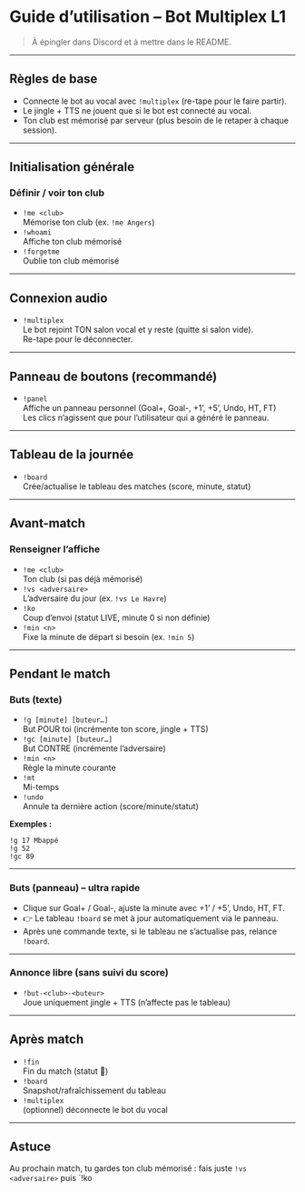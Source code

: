 # Guide d’utilisation – Bot Multiplex L1

> À épingler dans Discord et à mettre dans le README.

---

## Règles de base

- Connecte le bot au vocal avec `!multiplex` (re-tape pour le faire partir).
- Le jingle + TTS ne jouent que si le bot est connecté au vocal.
- Ton club est mémorisé par serveur (plus besoin de le retaper à chaque session).

---

## Initialisation générale

### Définir / voir ton club

- `!me <club>`  
  Mémorise ton club (ex. `!me Angers`)
- `!whoami`  
  Affiche ton club mémorisé
- `!forgetme`  
  Oublie ton club mémorisé

---

## Connexion audio

- `!multiplex`  
  Le bot rejoint TON salon vocal et y reste (quitte si salon vide).  
  Re-tape pour le déconnecter.

---

## Panneau de boutons (recommandé)

- `!panel`  
  Affiche un panneau personnel (Goal+, Goal-, +1’, +5’, Undo, HT, FT)  
  Les clics n’agissent que pour l’utilisateur qui a généré le panneau.

---

## Tableau de la journée

- `!board`  
  Crée/actualise le tableau des matches (score, minute, statut)

---

## Avant-match

### Renseigner l’affiche

- `!me <club>`  
  Ton club (si pas déjà mémorisé)
- `!vs <adversaire>`  
  L’adversaire du jour (ex. `!vs Le Havre`)
- `!ko`  
  Coup d’envoi (statut LIVE, minute 0 si non définie)
- `!min <n>`  
  Fixe la minute de départ si besoin (ex. `!min 5`)

---

## Pendant le match

### Buts (texte)

- `!g [minute] [buteur…]`  
  But POUR toi (incrémente ton score, jingle + TTS)
- `!gc [minute] [buteur…]`  
  But CONTRE (incrémente l’adversaire)
- `!min <n>`  
  Règle la minute courante
- `!mt`  
  Mi-temps
- `!undo`  
  Annule ta dernière action (score/minute/statut)

**Exemples :**
```
!g 17 Mbappé
!g 52
!gc 89
```

---

### Buts (panneau) – ultra rapide

- Clique sur Goal+ / Goal-, ajuste la minute avec +1’ / +5’, Undo, HT, FT.
- 👉 Le tableau `!board` se met à jour automatiquement via le panneau.
- Après une commande texte, si le tableau ne s’actualise pas, relance `!board`.

---

### Annonce libre (sans suivi du score)

- `!but-<club>-<buteur>`  
  Joue uniquement jingle + TTS (n’affecte pas le tableau)

---

## Après match

- `!fin`  
  Fin du match (statut 🔴)
- `!board`  
  Snapshot/rafraîchissement du tableau
- `!multiplex`  
  (optionnel) déconnecte le bot du vocal

---

## Astuce

Au prochain match, tu gardes ton club mémorisé : fais juste `!vs <adversaire>` puis `!ko